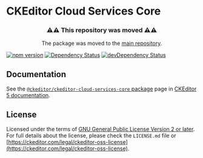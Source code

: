 CKEditor Cloud Services Core
============================

<h3 align=center>⚠⚠ This repository was moved ⚠⚠</h3>

<p align=center>The package was moved to the <a href="https://github.com/ckeditor/ckeditor5/tree/master/packages">main repository</a>.</p>

[![npm version](https://badge.fury.io/js/%40ckeditor%2Fckeditor-cloud-services-core.svg)](https://www.npmjs.com/package/@ckeditor/ckeditor-cloud-services-core)
[![Dependency Status](https://david-dm.org/ckeditor/ckeditor-cloud-services-core/status.svg)](https://david-dm.org/ckeditor/ckeditor-cloud-services-core)
[![devDependency Status](https://david-dm.org/ckeditor/ckeditor-cloud-services-core/dev-status.svg)](https://david-dm.org/ckeditor/ckeditor-cloud-services-core?type=dev)

## Documentation

See the [`@ckeditor/ckeditor-cloud-services-core` package](https://ckeditor.com/docs/ckeditor5/latest/api/cloud-services-core.html) page in [CKEditor 5 documentation](https://ckeditor.com/docs/ckeditor5/latest/).

## License

Licensed under the terms of [GNU General Public License Version 2 or later](http://www.gnu.org/licenses/gpl.html). For full details about the license, please check the `LICENSE.md` file or [https://ckeditor.com/legal/ckeditor-oss-license](https://ckeditor.com/legal/ckeditor-oss-license).
